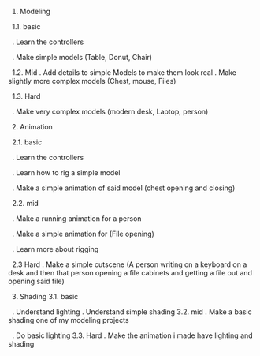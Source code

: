1. Modeling

&nbsp;	1.1. basic

&nbsp;		. Learn the controllers

&nbsp;		. Make simple models (Table, Donut, Chair)		

&nbsp;	1.2. Mid
		. Add details to simple Models to make them look real
		. Make slightly more complex models (Chest, mouse, Files) 

&nbsp;	1.3. Hard

&nbsp;		. Make very complex models (modern desk, Laptop, person)

2. Animation

&nbsp;	2.1. basic

&nbsp;		. Learn the controllers

&nbsp;		. Learn how to rig a simple model

&nbsp;		. Make a simple animation of said model (chest opening and closing)

&nbsp;	2.2. mid

&nbsp;		. Make a running animation for a person

&nbsp;		. Make a simple animation for (File opening)

&nbsp;		. Learn more about rigging

&nbsp;	2.3 Hard
		. Make a simple cutscene (A person writing on a keyboard on a desk and then that person opening a file cabinets and getting a file out and opening said file)  


3. Shading
	3.1. basic

&nbsp;		. Understand lighting
		. Understand simple shading
	3.2. mid
		. Make a basic shading one of my modeling projects

&nbsp;		. Do basic lighting
	3.3. Hard
		. Make the animation i made have lighting and shading
			

